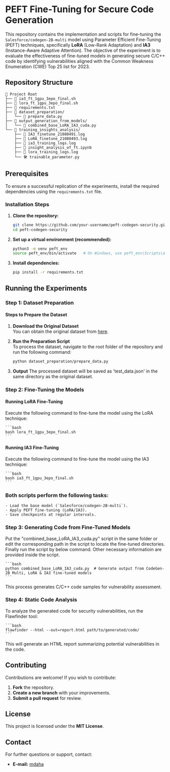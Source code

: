 # PEFT Fine-Tuning for Secure Code Generation

This repository contains the implementation and scripts for fine-tuning the `Salesforce/codegen-2B-multi` model using Parameter Efficient Fine-Tuning (PEFT) techniques, specifically **LoRA** (Low-Rank Adaptation) and **IA3** (Instance-Aware Adaptive Attention). The objective of the experiment is to evaluate the effectiveness of fine-tuned models in generating secure C/C++ code by identifying vulnerabilities aligned with the Common Weakness Enumeration (CWE) Top 25 list for 2023.

## Repository Structure

```
📂 Project Root
├── 📄 ia3_ft_1gpu_3epo_final.sh
├── 📄 lora_ft_1gpu_3epo_final.sh
├── 📄 requirements.txt
├── 📂 dataset_preparation/
│   └── 📄 prepare_data.py
├── 📂 output_generation_from_models/
│   └── 📄 combined_base_LoRA_IA3_cuda.py
└── 📂 training_insights_analysis/
    ├── 📄 IA3_finetune_21080491.log
    ├── 📄 LoRA_finetune_21080493.log
    ├── 📄 ia3_training_logs.log
    ├── 📘 insight_analysis_of_ft.ipynb
    ├── 📄 lora_training_logs.log
    └── 🛠️ trainable_parameter.py
```

## Prerequisites

To ensure a successful replication of the experiments, install the required dependencies using the `requirements.txt` file.

### Installation Steps

1. **Clone the repository:**

    ```bash
    git clone https://github.com/your-username/peft-codegen-security.git
    cd peft-codegen-security
    ```

2. **Set up a virtual environment (recommended):**

    ```bash
    python3 -m venv peft_env
    source peft_env/bin/activate   # On Windows, use peft_env\Scripts\activate
    ```

3. **Install dependencies:**

    ```bash
    pip install -r requirements.txt
    ```

## Running the Experiments

### Step 1: Dataset Preparation

#### Steps to Prepare the Dataset

1. **Download the Original Dataset**  
   You can obtain the original dataset from [here](https://github.com/jp2425/SCoPE).

2. **Run the Preparation Script**  
   To process the dataset, navigate to the root folder of the repository and run the following command:

   ```bash
   python dataset_preparation/prepare_data.py
   ```
2. **Output**
    The processed dataset will be saved as 'test_data.json' in the same directory as the original dataset.



### Step 2: Fine-Tuning the Models

#### Running LoRA Fine-Tuning

Execute the following command to fine-tune the model using the LoRA technique:

    ```bash
    bash lora_ft_1gpu_3epo_final.sh
    ```

#### Running IA3 Fine-Tuning

Execute the following command to fine-tune the model using the IA3 technique:

    ```bash
    bash ia3_ft_1gpu_3epo_final.sh
    ```

### Both scripts perform the following tasks:

    - Load the base model (`Salesforce/codegen-2B-multi`).
    - Apply PEFT fine-tuning (LoRA/IA3).
    - Save checkpoints at regular intervals.


### Step 3: Generating Code from Fine-Tuned Models

Put the "combined_base_LoRA_IA3_cuda.py" script in the same folder or edit the corresponding path in the script to locate the fine-tuned directories. Finally run the script by below command. Other necessary informatioin are provided inside the script.

    ```bash
    python combined_base_LoRA_IA3_cuda.py  # Generate output from CodeGen-2B Multi, LoRA & IA3 fine-tuned models
    ```

This process generates C/C++ code samples for vulnerability assessment.

### Step 4: Static Code Analysis

To analyze the generated code for security vulnerabilities, run the Flawfinder tool:

    ```bash
    flawfinder --html --out=report.html path/to/generated/code/
    ```

This will generate an HTML report summarizing potential vulnerabilities in the code.



## Contributing

Contributions are welcome! If you wish to contribute:

1. **Fork** the repository.
2. **Create a new branch** with your improvements.
3. **Submit a pull request** for review.


## License

This project is licensed under the **MIT License**.


## Contact

For further questions or support, contact:

- **E-mail:** [mdaha](mailto:mdaha@ntnu.no)
